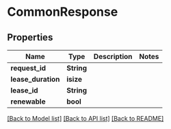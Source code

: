 # CommonResponse

## Properties
Name | Type | Description | Notes
------------ | ------------- | ------------- | -------------
**request_id** | **String** |  | 
**lease_duration** | **isize** |  | 
**lease_id** | **String** |  | 
**renewable** | **bool** |  | 

[[Back to Model list]](../README.md#documentation-for-models) [[Back to API list]](../README.md#documentation-for-api-endpoints) [[Back to README]](../README.md)


